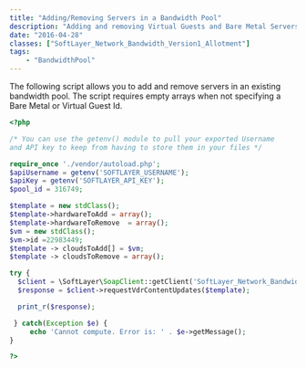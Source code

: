 ```yaml
---
title: "Adding/Removing Servers in a Bandwidth Pool"
description: "Adding and removing Virtual Guests and Bare Metal Servers in an exising Bandwidth Pool"
date: "2016-04-28"
classes: ["SoftLayer_Network_Bandwidth_Version1_Allotment"]
tags:
    - "BandwidthPool"
---
```


The following script allows you to add and remove servers in an existing bandwidth pool. The script requires empty arrays when not specifying a Bare Metal or Virtual Guest Id.

```php
<?php

/* You can use the getenv() module to pull your exported Username
and API key to keep from having to store them in your files */

require_once './vendor/autoload.php';
$apiUsername = getenv('SOFTLAYER_USERNAME');
$apiKey = getenv('SOFTLAYER_API_KEY');
$pool_id = 316749;

$template = new stdClass();
$template->hardwareToAdd = array();
$template->hardwareToRemove  = array();
$vm = new stdClass();
$vm->id =22983449;
$template -> cloudsToAdd[] = $vm;
$template -> cloudsToRemove = array();

try {
  $client = \SoftLayer\SoapClient::getClient('SoftLayer_Network_Bandwidth_Version1_Allotment', $pool_id, $apiUsername, $apiKey);
  $response = $client->requestVdrContentUpdates($template);

  print_r($response);

 } catch(Exception $e) {
     echo 'Cannot compute. Error is: ' . $e->getMessage();
}

?>
```
